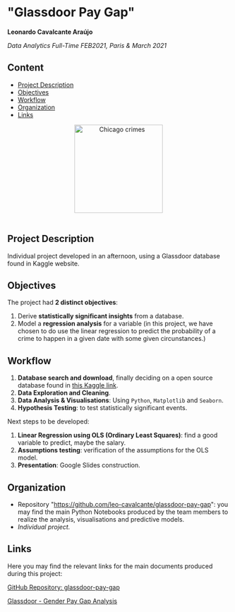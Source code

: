 # "Glassdoor Pay Gap"
**Leonardo Cavalcante Araújo**

*Data Analytics Full-Time FEB2021, Paris & March 2021*

## Content
- [Project Description](#project-description)
- [Objectives](#objective)
- [Workflow](#workflow)
- [Organization](#organization)
- [Links](#links)

<div style="text-align:center"><img src="https://www.glassdoor.com/blog/app/uploads/sites/13/2016/02/GD_GlobalGenderPayGap_Graphics_Question1.jpg.jpeg" alt="Chicago crimes" height="200" align="center"/></div>

<br>

## Project Description
Individual project developed in an afternoon, using a Glassdoor database found in Kaggle website.

## Objectives
The project had **2 distinct objectives**:
1. Derive **statistically significant insights** from a database.
2. Model a **regression analysis** for a variable (in this project, we have chosen to do use the linear regression to predict the probability of a crime to happen in a given date with some given circunstances.)

## Workflow
1. **Database search and download**, finally deciding on a open source database found in [this Kaggle link](https://www.kaggle.com/nilimajauhari/glassdoor-analyze-gender-pay-gap).
2. **Data Exploration and Cleaning**.
3. **Data Analysis & Visualisations**: Using `Python`, `Matplotlib` and `Seaborn`.
4. **Hypothesis Testing**: to test statistically significant events.

Next steps to be developed:
1. **Linear Regression using OLS (Ordinary Least Squares)**: find a good variable to predict, maybe the salary.
2. **Assumptions testing**: verification of the assumptions for the OLS model.
3. **Presentation**: Google Slides construction.


## Organization
- Repository "https://github.com/leo-cavalcante/glassdoor-pay-gap": you may find the main Python Notebooks produced by the team members to realize the analysis, visualisations and predictive models.
- *Individual project.*

## Links
Here you may find the relevant links for the main documents produced during this project:

[GitHub Repository: glassdoor-pay-gap](https://github.com/leo-cavalcante/glassdoor-pay-gap)

[Glassdoor - Gender Pay Gap Analysis](https://github.com/leo-cavalcante/glassdoor-pay-gap/blob/main/Gender%20Pay%20Gap%20Analysis.ipynb)